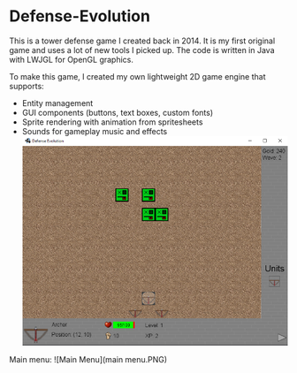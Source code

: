 # Defense-Evolution

This is a tower defense game I created back in 2014. It is my first original game and uses a lot of new tools I picked up. The code is written in Java with LWJGL for OpenGL graphics.

To make this game, I created my own lightweight 2D game engine that supports:
* Entity management
* GUI components (buttons, text boxes, custom fonts)
* Sprite rendering with animation from spritesheets
* Sounds for gameplay music and effects
![Game](game.PNG)

Main menu:
![Main Menu](main menu.PNG)

